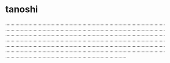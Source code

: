 # tanoshi

......................................................................................................................................................................................................................................................................................................................................................................................................................................................................................................................................................................................................................................................................................................................................................................................................................................................................